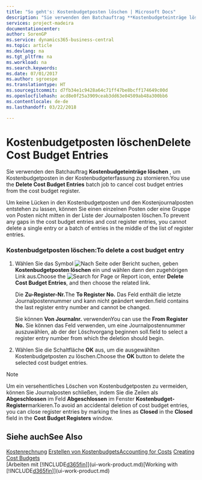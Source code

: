 ```yaml
---
title: "So geht's: Kostenbudgetposten löschen | Microsoft Docs"
description: "Sie verwenden den Batchauftrag **Kostenbudgeteinträge löschen** , um Kostenbudgetposten in der Kostenbudgeterfassung zu stornieren."
services: project-madeira
documentationcenter: 
author: SorenGP
ms.service: dynamics365-business-central
ms.topic: article
ms.devlang: na
ms.tgt_pltfrm: na
ms.workload: na
ms.search.keywords: 
ms.date: 07/01/2017
ms.author: sgroespe
ms.translationtype: HT
ms.sourcegitcommit: d7fb34e1c9428a64c71ff47be8bcff174649c00d
ms.openlocfilehash: acd8e0f25a3909ceab3dd63e04509ab48a300bb6
ms.contentlocale: de-de
ms.lasthandoff: 03/22/2018

---
```

# <a name="delete-cost-budget-entries"></a><span data-ttu-id="91ff1-103">Kostenbudgetposten löschen</span><span class="sxs-lookup"><span data-stu-id="91ff1-103">Delete Cost Budget Entries</span></span>
<span data-ttu-id="91ff1-104">Sie verwenden den Batchauftrag **Kostenbudgeteinträge löschen** , um Kostenbudgetposten in der Kostenbudgeterfassung zu stornieren.</span><span class="sxs-lookup"><span data-stu-id="91ff1-104">You use the **Delete Cost Budget Entries** batch job to cancel cost budget entries from the cost budget register.</span></span>  

<span data-ttu-id="91ff1-105">Um keine Lücken in den Kostenbudgetposten und den Kostenjournalposten entstehen zu lassen, können Sie einen einzelnen Posten oder eine Gruppe von Posten nicht mitten in der Liste der Journalposten löschen.</span><span class="sxs-lookup"><span data-stu-id="91ff1-105">To prevent any gaps in the cost budget entries and cost register entries, you cannot delete a single entry or a batch of entries in the middle of the list of register entries.</span></span>  

### <a name="to-delete-a-cost-budget-entry"></a><span data-ttu-id="91ff1-106">Kostenbudgetposten löschen:</span><span class="sxs-lookup"><span data-stu-id="91ff1-106">To delete a cost budget entry</span></span>  

1.  <span data-ttu-id="91ff1-107">Wählen Sie das Symbol ![Nach Seite oder Bericht suchen](media/ui-search/search_small.png "Symbol Nach Seite oder Bericht suchen"), geben **Kostenbudgetposten löschen** ein und wählen dann den zugehörigen Link aus.</span><span class="sxs-lookup"><span data-stu-id="91ff1-107">Choose the ![Search for Page or Report](media/ui-search/search_small.png "Search for Page or Report icon") icon, enter **Delete Cost Budget Entries**, and then choose the related link.</span></span>  

    <span data-ttu-id="91ff1-108">Die **Zu-Register-Nr.**</span><span class="sxs-lookup"><span data-stu-id="91ff1-108">The **To Register No.**</span></span> <span data-ttu-id="91ff1-109">Das Feld  enthält die letzte Journalpostennummer und kann nicht geändert werden.</span><span class="sxs-lookup"><span data-stu-id="91ff1-109">field contains the last register entry number and cannot be changed.</span></span>  

    <span data-ttu-id="91ff1-110">Sie können **Von Journalnr.** verwenden</span><span class="sxs-lookup"><span data-stu-id="91ff1-110">You can use the **From Register No.**</span></span> <span data-ttu-id="91ff1-111">Sie können das Feld  verwenden, um eine Journalpostennummer auszuwählen, ab der der Löschvorgang beginnen soll.</span><span class="sxs-lookup"><span data-stu-id="91ff1-111">field to select a register entry number from which the deletion should begin.</span></span>  
2.  <span data-ttu-id="91ff1-112">Wählen Sie die Schaltfläche **OK** aus, um die ausgewählten Kostenbudgetposten zu löschen.</span><span class="sxs-lookup"><span data-stu-id="91ff1-112">Choose the **OK** button to delete the selected cost budget entries.</span></span>  

> [!NOTE]  
>  <span data-ttu-id="91ff1-113">Um ein versehentliches Löschen von Kostenbudgetposten zu vermeiden, können Sie Journalposten schließen, indem Sie die Zeilen als **Abgeschlossen** im Feld **Abgeschlossen** im Fenster **Kostenbudget-Register**markieren.</span><span class="sxs-lookup"><span data-stu-id="91ff1-113">To avoid an accidental deletion of cost budget entries, you can close register entries by marking the lines as **Closed** in the **Closed** field in the **Cost Budget Registers** window.</span></span>  

## <a name="see-also"></a><span data-ttu-id="91ff1-114">Siehe auch</span><span class="sxs-lookup"><span data-stu-id="91ff1-114">See Also</span></span>  
<span data-ttu-id="91ff1-115">[Kostenrechnung](finance-manage-cost-accounting.md)
[Erstellen von Kostenbudgets](finance-create-cost-budgets.md)</span><span class="sxs-lookup"><span data-stu-id="91ff1-115">[Accounting for Costs](finance-manage-cost-accounting.md)
[Creating Cost Budgets](finance-create-cost-budgets.md)</span></span>  
<span data-ttu-id="91ff1-116">[Arbeiten mit [!INCLUDE[d365fin](includes/d365fin_md.md)]](ui-work-product.md)</span><span class="sxs-lookup"><span data-stu-id="91ff1-116">[Working with [!INCLUDE[d365fin](includes/d365fin_md.md)]](ui-work-product.md)</span></span>

